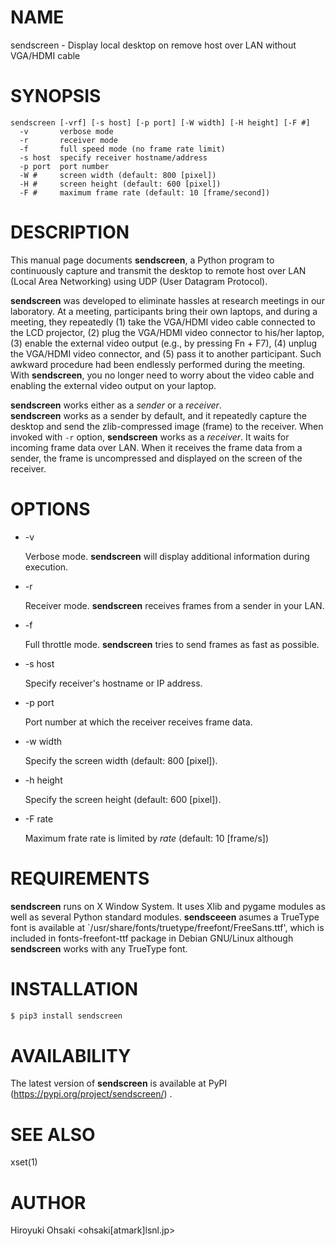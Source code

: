 # NAME

sendscreen - Display local desktop on remove host over LAN without VGA/HDMI cable

# SYNOPSIS

```
sendscreen [-vrf] [-s host] [-p port] [-W width] [-H height] [-F #]
  -v       verbose mode
  -r       receiver mode
  -f       full speed mode (no frame rate limit)
  -s host  specify receiver hostname/address
  -p port  port number
  -W #     screen width (default: 800 [pixel])
  -H #     screen height (default: 600 [pixel])
  -F #     maximum frame rate (default: 10 [frame/second])
```

# DESCRIPTION

This manual page documents **sendscreen**, a Python program to continuously
capture and transmit the desktop to remote host over LAN (Local Area
Networking) using UDP (User Datagram Protocol).

**sendscreen** was developed to eliminate hassles at research meetings in our
laboratory.  At a meeting, participants bring their own laptops, and during a
meeting, they repeatedly (1) take the VGA/HDMI video cable connected to the
LCD projector, (2) plug the VGA/HDMI video connector to his/her laptop, (3)
enable the external video output (e.g., by pressing Fn + F7), (4) unplug the
VGA/HDMI video connector, and (5) pass it to another participant.  Such
awkward procedure had been endlessly performed during the meeting.  With
**sendscreen**, you no longer need to worry about the video cable and enabling
the external video output on your laptop.

**sendscreen** works either as a *sender* or a *receiver*.  
**sendscreen** works as a sender by default, and it repeatedly capture the
desktop and send the zlib-compressed image (frame) to the receiver.  When
invoked with `-r` option, **sendscreen** works as a *receiver*.  It waits for
incoming frame data over LAN.  When it receives the frame data from a sender,
the frame is uncompressed and displayed on the screen of the receiver.

# OPTIONS

- -v

  Verbose mode.  **sendscreen** will display additional information during
  execution.

- -r

  Receiver mode.  **sendscreen** receives frames from a sender in your LAN.

- -f

  Full throttle mode.  **sendscreen** tries to send frames as fast as
  possible.

- -s host

  Specify receiver's hostname or IP address.

- -p port

  Port number at which the receiver receives frame data.

- -w width

  Specify the screen width (default: 800 [pixel]).

- -h height

  Specify the screen height (default: 600 [pixel]).

- -F rate

  Maximum frate rate is limited by *rate* (default: 10 [frame/s])

# REQUIREMENTS

  **sendscreen** runs on X Window System.  It uses Xlib and pygame modules as
    well as several Python standard modules.  **sendsceeen** asumes a TrueType
    font is available at `/usr/share/fonts/truetype/freefont/FreeSans.ttf',
    which is included in fonts-freefont-ttf package in Debian GNU/Linux
    although **sendscreen** works with any TrueType font.

# INSTALLATION

```sh
$ pip3 install sendscreen
```

# AVAILABILITY

The latest version of **sendscreen** is available at PyPI
(https://pypi.org/project/sendscreen/) .

# SEE ALSO

xset(1)

# AUTHOR

Hiroyuki Ohsaki <ohsaki[atmark]lsnl.jp>
